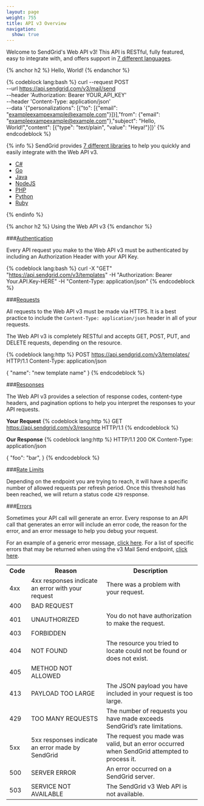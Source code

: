 ```yaml
---
layout: page
weight: 755
title: API v3 Overview
navigation:
  show: true
---
```


Welcome to SendGrid's Web API v3! This API is RESTful, fully featured, easy to integrate with, and offers support in [7 different languages]({{root_url}}/Integrate/libraries.html).

{% anchor h2 %}
Hello, World!
{% endanchor %}

{% codeblock lang:bash %}
curl --request POST \
  --url https://api.sendgrid.com/v3/mail/send \
  --header 'Authorization: Bearer YOUR_API_KEY' \
  --header 'Content-Type: application/json' \
  --data '{"personalizations": [{"to": [{"email": "exampleexampexample@example.com"}]}],"from": {"email": "exampleexampexample@example.com"},"subject": "Hello, World!","content": [{"type": "text/plain", "value": "Heya!"}]}'
{% endcodeblock %}

{% info %}
SendGrid provides [7 different libraries]({{root_url}}/Integrate/libraries.html) to help you quickly and easily integrate with the Web API v3.

* [C#](https://github.com/sendgrid/sendgrid-csharp)
* [Go](https://github.com/sendgrid/sendgrid-go)
* [Java](https://github.com/sendgrid/sendgrid-java)
* [NodeJS](https://github.com/sendgrid/sendgrid-nodejs)
* [PHP](https://github.com/sendgrid/sendgrid-php)
* [Python](https://github.com/sendgrid/sendgrid-python)
* [Ruby](https://github.com/sendgrid/sendgrid-ruby)

{% endinfo %}

{% anchor h2 %}
Using the Web API v3
{% endanchor %}

###[Authentication]({{root_url}}/API_Reference/Web_API_v3/How_To_Use_The_Web_API_v3/authentication.html)

Every API request you make to the Web API v3 must be authenticated by including an Authorization Header with your API Key.

{% codeblock lang:bash %} curl -X "GET" "https://api.sendgrid.com/v3/templates" -H "Authorization: Bearer Your.API.Key-HERE" -H "Content-Type: application/json" {% endcodeblock %}

###[Requests]({{root_url}}/API_Reference/Web_API_v3/How_To_Use_The_Web_API_v3/requests.html)

All requests to the Web API v3 must be made via HTTPS. It is a best practice to include the `Content-Type: application/json` header in all of your requests.

The Web API v3 is completely RESTful and accepts GET, POST, PUT, and DELETE requests, depending on the resource.

{% codeblock lang:http %}
POST https://api.sendgrid.com/v3/templates/ HTTP/1.1
Content-Type: application/json

{
  "name": "new template name"
}
{% endcodeblock %}

###[Responses]({{root_url}}/API_Reference/Web_API_v3/How_To_Use_The_Web_API_v3/responses.html)

The Web API v3 provides a selection of response codes, content-type headers, and pagination options to help you interpret the responses to your API requests.

**Your Request**
{% codeblock lang:http %}
GET https://api.sendgrid.com/v3/resource HTTP/1.1
{% endcodeblock %}

**Our Response**
{% codeblock lang:http %}
HTTP/1.1 200 OK
Content-Type: application/json

{
    "foo": "bar",
}
{% endcodeblock %}


###[Rate Limits]({{root_url}}/API_Reference/Web_API_v3/How_To_Use_The_Web_API_v3/rate_limits.html)


Depending on the endpoint you are trying to reach, it will have a
specific number of allowed requests per refresh period. Once this
threshold has been reached, we will return a status code `429` response.

###[Errors]({{root_url}}/API_Reference/Web_API_v3/How_To_Use_The_Web_API_v3/errors.html)

Sometimes your API call will generate an error. Every response to an API call that generates an error will include an error code, the reason for the error, and an error message to help you debug your request.

For an example of a generic error message, [click here]({{root_url}}/API_Reference/Web_API_v3/How_To_Use_The_Web_API_v3/errors.html). For a list of specific errors that may be returned when using the v3 Mail Send endpoint, [click here]({{root_url}}/API_Reference/Web_API_v3/Mail/errors.html).


<table class="table">
  <tr>
    <th>Code</th>
    <th>Reason</th>
    <th>Description</th>
  </tr>
  <tr>
    <td>4xx</td>
    <td>4xx responses indicate an error with your request</td>
    <td>There was a problem with your request.</td>
  </tr>
  <tr>
    <td>400</td>
    <td>BAD REQUEST</td>
    <td></td>
  </tr>
  <tr>
    <td>401</td>
    <td>UNAUTHORIZED</td>
    <td>You do not have authorization to make the request.</td>
  </tr>
  <tr>
    <td>403</td>
    <td>FORBIDDEN</td>
    <td></td>
  </tr>
  <tr>
    <td>404</td>
    <td>NOT FOUND</td>
    <td>The resource you tried to locate could not be found or does not exist.</td>
  </tr>
  <tr>
    <td>405</td>
    <td>METHOD NOT ALLOWED</td>
    <td></td>
  </tr>
  <tr>
    <td>413</td>
    <td>PAYLOAD TOO LARGE</td>
    <td>The JSON payload you have included in your request is too large.</td>
  </tr>
  <tr>
    <td>429</td>
    <td>TOO MANY REQUESTS</td>
    <td>The number of requests you have made exceeds SendGrid’s rate limitations.</td>
  </tr>
  <tr>
    <td>5xx</td>
    <td>5xx responses indicate an error made by SendGrid</td>
    <td>The request you made was valid, but an error occurred when SendGrid attempted to process it.</td>
  </tr>
  <tr>
    <td>500</td>
    <td>SERVER ERROR</td>
    <td>An error occurred on a SendGrid server.</td>
  </tr>
  <tr>
    <td>503</td>
    <td>SERVICE NOT AVAILABLE</td>
    <td>The SendGrid v3 Web API is not available.</td>
  </tr>
</table>
